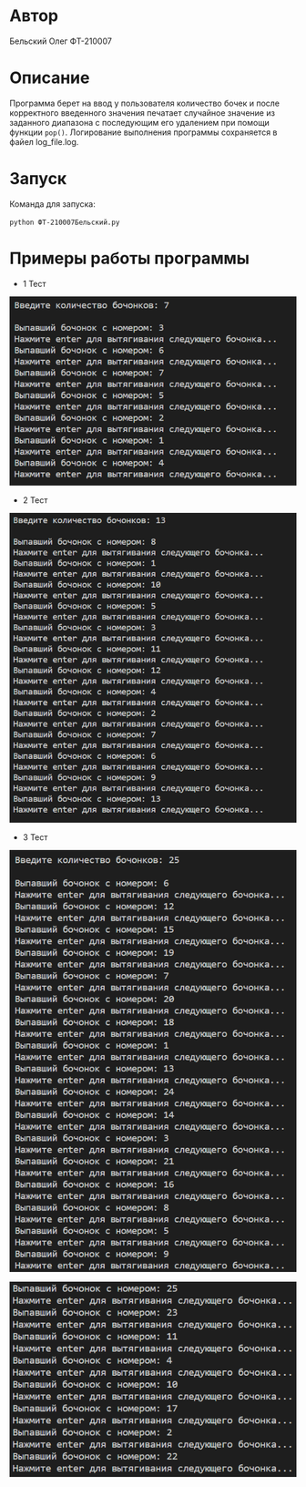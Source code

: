 # Автор

Бельский Олег ФТ-210007

# Описание

Программа берет на ввод у пользователя количество бочек и после корректного введенного значения печатает случайное значение из заданного диапазона с последующим его удалением при помощи функции `pop()`. Логирование выполнения программы сохраняется в файел log_file.log.

# Запуск

Команда для запуска:

`python ФТ-210007Бельский.py`

# Примеры работы программы

- 1 Тест

![Img alt](https://github.com/retxrika/Burrels/blob/master/images/1.png)

- 2 Тест

![Img alt](https://github.com/retxrika/Burrels/blob/master/images/2.png)

- 3 Тест

![Img alt](https://github.com/retxrika/Burrels/blob/master/images/3_1.png)

![Img alt](https://github.com/retxrika/Burrels/blob/master/images/3_2.png)


